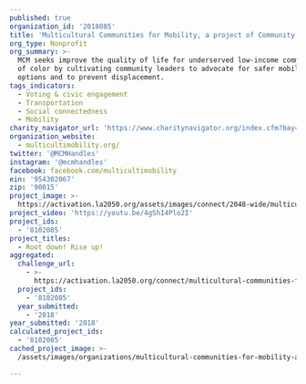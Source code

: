 ```yaml
---
published: true
organization_id: '2018085'
title: 'Multicultural Communities for Mobility, a project of Community Partners'
org_type: Nonprofit
org_summary: >-
  MCM seeks improve the quality of life for underserved low-income communities
  of color by cultivating community leaders to advocate for safer mobility
  options and to prevent displacement.
tags_indicators:
  - Voting & civic engagement
  - Transportation
  - Social connectedness
  - Mobility
charity_navigator_url: 'https://www.charitynavigator.org/index.cfm?bay=search.profile&ein=954302067'
organization_website:
  - multicultimobility.org/
twitter: '@MCMHandles'
instagram: '@mcmhandles'
facebook: facebook.com/multicultimobility
ein: '954302067'
zip: '90015'
project_image: >-
  https://activation.la2050.org/assets/images/connect/2048-wide/multicultural-communities-for-mobility-a-project-of-community-partners.jpg
project_video: 'https://youtu.be/4gShI4Plo2I'
project_ids:
  - '8102085'
project_titles:
  - Root down! Rise up!
aggregated:
  challenge_url:
    - >-
      https://activation.la2050.org/connect/multicultural-communities-for-mobility-a-project-of-community-partners/
  project_ids:
    - '8102085'
  year_submitted:
    - '2018'
year_submitted: '2018'
calculated_project_ids:
  - '8102085'
cached_project_image: >-
  /assets/images/organizations/multicultural-communities-for-mobility-a-project-of-community-partners/activation.la2050.org/assets/images/connect/2048-wide/multicultural-communities-for-mobility-a-project-of-community-partners.jpg

---
```

